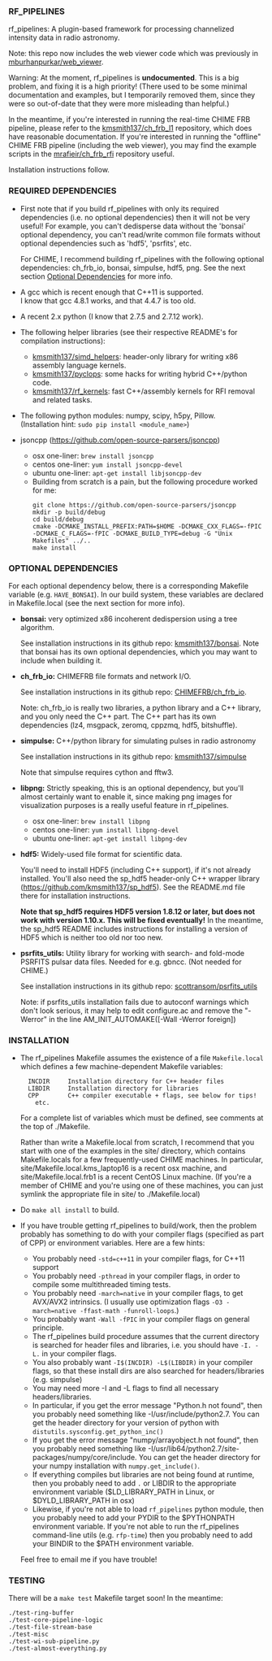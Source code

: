 ### RF_PIPELINES

rf_pipelines: A plugin-based framework for processing channelized intensity data in radio astronomy.

Note: this repo now includes the web viewer code which was previously
in [mburhanpurkar/web_viewer](https://github.com/mburhanpurkar/web_viewer).

Warning: At the moment, rf_pipelines is **undocumented**.
This is a big problem, and fixing it is a high priority!
(There used to be some minimal documentation and examples, but I temporarily removed them,
since they were so out-of-date that they were more misleading than helpful.)

In the meantime, if you're interested in running the real-time CHIME FRB pipeline,
please refer to the [kmsmith137/ch_frb_l1](https://github.com/kmsmith137/ch_frb_l1/)
repository, which does have reasonable documentation.  If you're interested in
running the "offline" CHIME FRB pipeline (including the web viewer), you may
find the example scripts in the [mrafieir/ch_frb_rfi](https://github.com/mrafieir/ch_frb_rfi/)
repository useful.

Installation instructions follow.

### REQUIRED DEPENDENCIES

  - First note that if you build rf_pipelines with only its required dependencies
    (i.e. no optional dependencies) then it will not be very useful!  For
    example, you can't dedisperse data without the 'bonsai' optional dependency,
    you can't read/write common file formats without optional dependencies
    such as 'hdf5', 'psrfits', etc.

    For CHIME, I recommend building rf_pipelines with the following optional
    dependencies: ch_frb_io, bonsai, simpulse, hdf5, png.  See the next section
    [Optional Dependencies](#user-content-optional-dependencies) for more info.
    
  - A gcc which is recent enough that C++11 is supported.  
    I know that gcc 4.8.1 works, and that 4.4.7 is too old.

  - A recent 2.x python (I know that 2.7.5 and 2.7.12 work).

  - The following helper libraries (see their respective README's for compilation instructions):
      - [kmsmith137/simd_helpers](https://github.com/kmsmith137/simd_helpers):
        header-only library for writing x86 assembly language kernels.
      - [kmsmith137/pyclops](https://github.com/kmsmith137/pyclops):
        some hacks for writing hybrid C++/python code.
      - [kmsmith137/rf_kernels](https://github.com/kmsmith137/rf_kernels):
        fast C++/assembly kernels for RFI removal and related tasks.

  - The following python modules: numpy, scipy, h5py, Pillow.  
    (Installation hint: `sudo pip install <module_name>`)

  - jsoncpp (https://github.com/open-source-parsers/jsoncpp)
      - osx one-liner: `brew install jsoncpp`
      - centos one-liner: `yum install jsoncpp-devel`
      - ubuntu one-liner: `apt-get install libjsoncpp-dev`
      - Building from scratch is a pain, but the following procedure worked for me:
        ```
        git clone https://github.com/open-source-parsers/jsoncpp
        mkdir -p build/debug
        cd build/debug
        cmake -DCMAKE_INSTALL_PREFIX:PATH=$HOME -DCMAKE_CXX_FLAGS=-fPIC -DCMAKE_C_FLAGS=-fPIC -DCMAKE_BUILD_TYPE=debug -G "Unix Makefiles" ../..
        make install
        ```

<a name="optional-dependencies"></a> 
### OPTIONAL DEPENDENCIES

For each optional dependency below, there is a corresponding Makefile variable
(e.g. `HAVE_BONSAI`).  In our build system, these variables are declared in Makefile.local
(see the next section for more info).

  - **bonsai:** very optimized x86 incoherent dedispersion using a tree algorithm.

    See installation instructions in its github repo:
    [kmsmith137/bonsai](https://github.com/kmsmith137/bonsai).
    Note that bonsai has its own optional dependencies, which
    you may want to include when building it.

  - **ch_frb_io:** CHIMEFRB file formats and network I/O.

    See installation instructions in its github repo:
    [CHIMEFRB/ch_frb_io](https:://github.com/CHIMEFRB/ch_frb_io).

    Note: ch_frb_io is really two libraries, a python library and a C++ library, 
    and you only need the C++ part.  The C++ part has its own dependencies
    (lz4, msgpack, zeromq, cppzmq, hdf5, bitshuffle).

  - **simpulse:** C++/python library for simulating pulses in radio astronomy

    See installation instructions in its github repo:
    [kmsmith137/simpulse](https://github.com/kmsmith137/simpulse)

    Note that simpulse requires cython and fftw3.

  - **libpng:** Strictly speaking, this is an optional dependency, but you'll
    almost certainly want to enable it, since making png images for visualization
    purposes is a really useful feature in rf_pipelines.
      - osx one-liner: `brew install libpng`
      - centos one-liner: `yum install libpng-devel`
      - ubuntu one-liner: `apt-get install libpng-dev`

  - **hdf5:** Widely-used file format for scientific data.
  
    You'll need to install HDF5 (including C++ support), if it's not already installed.
    You'll also need the sp_hdf5 header-only C++ wrapper library (https://github.com/kmsmith137/sp_hdf5).
    See the README.md file there for installation instructions.

    **Note that sp_hdf5 requires HDF5 version 1.8.12 or later,
    but does not work with version 1.10.x.  This will be fixed eventually!**
    In the meantime, the sp_hdf5 README includes instructions for installing a version of HDF5
    which is neither too old nor too new.
      
  - **psrfits_utils:** Utility library for working with search- and fold-mode PSRFITS pulsar data files.
    Needed for e.g. gbncc.  (Not needed for CHIME.)

    See installation instructions in its github repo:
    [scottransom/psrfits_utils](https://github.com/scottransom/psrfits_utils)
    
    Note: if psrfits_utils installation fails due to autoconf warnings which don't look 
          serious, it may help to edit configure.ac and remove the "-Werror" in the line 
          AM_INIT_AUTOMAKE([-Wall -Werror foreign])


### INSTALLATION

  - The rf_pipelines Makefile assumes the existence of a file `Makefile.local` which defines
    a few machine-dependent Makefile variables:
    ```
      INCDIR     Installation directory for C++ header files
      LIBDIR     Installation directory for libraries
      CPP        C++ compiler executable + flags, see below for tips!
        etc.
    ```

    For a complete list of variables which must be defined, see comments at the top of ./Makefile.

    Rather than write a Makefile.local from scratch, I recommend that you start with one of the
    examples in the site/ directory, which contains Makefile.locals for a few frequently-used
    CHIME machines.  In particular, site/Makefile.local.kms_laptop16 is a recent osx machine,
    and site/Makefile.local.frb1 is a recent CentOS Linux machine.  (If you're a member of
    CHIME and you're using one of these machines, you can just symlink the appropriate file in
    site/ to ./Makefile.local)

  - Do `make all install` to build.

  - If you have trouble getting rf_pipelines to build/work, then the problem probably has
    something to do with your compiler flags (specified as part of CPP) or environment 
    variables.  Here are a few hints:

      - You probably need `-std=c++11` in your compiler flags, for C++11 support
      - You probably need `-pthread` in your compiler flags, in order to compile
        some multithreaded timing tests.
      - You probably need `-march=native` in your compiler flags, to get AVX/AVX2
        intrinsics.  (I usually use optimization flags `-O3 -march=native -ffast-math -funroll-loops`.)
      - You probably want `-Wall -fPIC` in your compiler flags on general principle.
      - The rf_pipelines build procedure assumes that the current directory is searched for header
        files and libraries, i.e. you should have `-I. -L.` in your compiler flags.
      - You also probably want `-I$(INCDIR) -L$(LIBDIR)` in your compiler flags, so that
        these install dirs are also searched for headers/libraries (e.g. simpulse)
      - You may need more -I and -L flags to find all necessary headers/libraries.
      - In particular, if you get the error message "Python.h not found", then you
        probably need something like -I/usr/include/python2.7.  You can get the header
	directory for your version of python with `distutils.sysconfig.get_python_inc()`
      - If you get the error message "numpy/arrayobject.h not found", then you probably 
        need something like -I/usr/lib64/python2.7/site-packages/numpy/core/include.
        You can get the header directory for your numpy installation with 
	`numpy.get_include()`.
      - If everything compiles but libraries are not being found at runtime, then you
        probably need to add `.` or LIBDIR to the appropriate environment variable
        ($LD_LIBRARY_PATH in Linux, or $DYLD_LIBRARY_PATH in osx)
      - Likewise, if you're not able to load `rf_pipelines` python module, then you probably
        need to add your PYDIR to the $PYTHONPATH environment variable.  If you're
	not able to run the rf_pipelines command-line utils (e.g. `rfp-time`)
	then you probably need to add your BINDIR to the $PATH environment variable.

    Feel free to email me if you have trouble!


### TESTING

There will be a `make test` Makefile target soon!  In the meantime:
```
./test-ring-buffer
./test-core-pipeline-logic
./test-file-stream-base
./test-misc
./test-wi-sub-pipeline.py
./test-almost-everything.py
```
